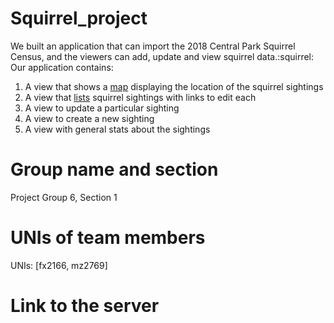 # Squirrel_project
We built an application that can import the 2018 Central Park Squirrel Census, and the viewers can add, update and view squirrel data.:squirrel:
Our application contains:
  1. A view that shows a [map](http://127.0.0.1:8000/map/) displaying the location of the squirrel sightings
  2. A view that [lists](http://127.0.0.1:8000/sightings/) squirrel sightings with links to edit each
  3. A view to update a particular sighting
  4. A view to create a new sighting
  5. A view with general stats about the sightings

# Group name and section
Project Group 6, Section 1

# UNIs of team members
UNIs: [fx2166, mz2769]

# Link to the server
